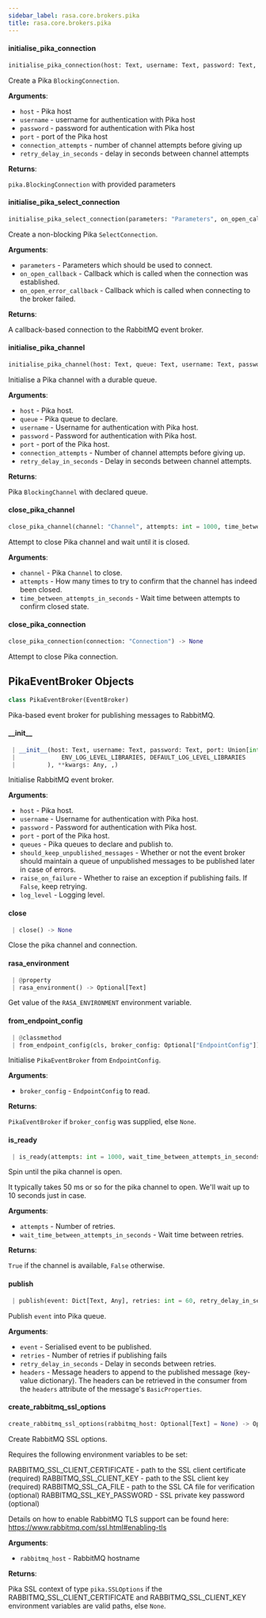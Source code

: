 ```yaml
---
sidebar_label: rasa.core.brokers.pika
title: rasa.core.brokers.pika
---
```


#### initialise\_pika\_connection

```python
initialise_pika_connection(host: Text, username: Text, password: Text, port: Union[Text, int] = 5672, connection_attempts: int = 20, retry_delay_in_seconds: float = 5) -> "BlockingConnection"
```

Create a Pika `BlockingConnection`.

**Arguments**:

- `host` - Pika host
- `username` - username for authentication with Pika host
- `password` - password for authentication with Pika host
- `port` - port of the Pika host
- `connection_attempts` - number of channel attempts before giving up
- `retry_delay_in_seconds` - delay in seconds between channel attempts
  

**Returns**:

  `pika.BlockingConnection` with provided parameters

#### initialise\_pika\_select\_connection

```python
initialise_pika_select_connection(parameters: "Parameters", on_open_callback: Callable[["SelectConnection"], None], on_open_error_callback: Callable[["SelectConnection", Text], None]) -> "SelectConnection"
```

Create a non-blocking Pika `SelectConnection`.

**Arguments**:

- `parameters` - Parameters which should be used to connect.
- `on_open_callback` - Callback which is called when the connection was established.
- `on_open_error_callback` - Callback which is called when connecting to the broker
  failed.
  

**Returns**:

  A callback-based connection to the RabbitMQ event broker.

#### initialise\_pika\_channel

```python
initialise_pika_channel(host: Text, queue: Text, username: Text, password: Text, port: Union[Text, int] = 5672, connection_attempts: int = 20, retry_delay_in_seconds: float = 5) -> "BlockingChannel"
```

Initialise a Pika channel with a durable queue.

**Arguments**:

- `host` - Pika host.
- `queue` - Pika queue to declare.
- `username` - Username for authentication with Pika host.
- `password` - Password for authentication with Pika host.
- `port` - port of the Pika host.
- `connection_attempts` - Number of channel attempts before giving up.
- `retry_delay_in_seconds` - Delay in seconds between channel attempts.
  

**Returns**:

  Pika `BlockingChannel` with declared queue.

#### close\_pika\_channel

```python
close_pika_channel(channel: "Channel", attempts: int = 1000, time_between_attempts_in_seconds: float = 0.001) -> None
```

Attempt to close Pika channel and wait until it is closed.

**Arguments**:

- `channel` - Pika `Channel` to close.
- `attempts` - How many times to try to confirm that the channel has indeed been
  closed.
- `time_between_attempts_in_seconds` - Wait time between attempts to confirm closed
  state.

#### close\_pika\_connection

```python
close_pika_connection(connection: "Connection") -> None
```

Attempt to close Pika connection.

## PikaEventBroker Objects

```python
class PikaEventBroker(EventBroker)
```

Pika-based event broker for publishing messages to RabbitMQ.

#### \_\_init\_\_

```python
 | __init__(host: Text, username: Text, password: Text, port: Union[int, Text] = 5672, queues: Union[List[Text], Tuple[Text], Text, None] = None, should_keep_unpublished_messages: bool = True, raise_on_failure: bool = False, log_level: Union[Text, int] = os.environ.get(
 |             ENV_LOG_LEVEL_LIBRARIES, DEFAULT_LOG_LEVEL_LIBRARIES
 |         ), **kwargs: Any, ,)
```

Initialise RabbitMQ event broker.

**Arguments**:

- `host` - Pika host.
- `username` - Username for authentication with Pika host.
- `password` - Password for authentication with Pika host.
- `port` - port of the Pika host.
- `queues` - Pika queues to declare and publish to.
- `should_keep_unpublished_messages` - Whether or not the event broker should
  maintain a queue of unpublished messages to be published later in
  case of errors.
- `raise_on_failure` - Whether to raise an exception if publishing fails. If
  `False`, keep retrying.
- `log_level` - Logging level.

#### close

```python
 | close() -> None
```

Close the pika channel and connection.

#### rasa\_environment

```python
 | @property
 | rasa_environment() -> Optional[Text]
```

Get value of the `RASA_ENVIRONMENT` environment variable.

#### from\_endpoint\_config

```python
 | @classmethod
 | from_endpoint_config(cls, broker_config: Optional["EndpointConfig"]) -> Optional["PikaEventBroker"]
```

Initialise `PikaEventBroker` from `EndpointConfig`.

**Arguments**:

- `broker_config` - `EndpointConfig` to read.
  

**Returns**:

  `PikaEventBroker` if `broker_config` was supplied, else `None`.

#### is\_ready

```python
 | is_ready(attempts: int = 1000, wait_time_between_attempts_in_seconds: float = 0.01) -> bool
```

Spin until the pika channel is open.

It typically takes 50 ms or so for the pika channel to open. We&#x27;ll wait up
to 10 seconds just in case.

**Arguments**:

- `attempts` - Number of retries.
- `wait_time_between_attempts_in_seconds` - Wait time between retries.
  

**Returns**:

  `True` if the channel is available, `False` otherwise.

#### publish

```python
 | publish(event: Dict[Text, Any], retries: int = 60, retry_delay_in_seconds: int = 5, headers: Optional[Dict[Text, Text]] = None) -> None
```

Publish `event` into Pika queue.

**Arguments**:

- `event` - Serialised event to be published.
- `retries` - Number of retries if publishing fails
- `retry_delay_in_seconds` - Delay in seconds between retries.
- `headers` - Message headers to append to the published message (key-value
  dictionary). The headers can be retrieved in the consumer from the
  `headers` attribute of the message&#x27;s `BasicProperties`.

#### create\_rabbitmq\_ssl\_options

```python
create_rabbitmq_ssl_options(rabbitmq_host: Optional[Text] = None) -> Optional["pika.SSLOptions"]
```

Create RabbitMQ SSL options.

Requires the following environment variables to be set:

RABBITMQ_SSL_CLIENT_CERTIFICATE - path to the SSL client certificate (required)
RABBITMQ_SSL_CLIENT_KEY - path to the SSL client key (required)
RABBITMQ_SSL_CA_FILE - path to the SSL CA file for verification (optional)
RABBITMQ_SSL_KEY_PASSWORD - SSL private key password (optional)

Details on how to enable RabbitMQ TLS support can be found here:
https://www.rabbitmq.com/ssl.html#enabling-tls

**Arguments**:

- `rabbitmq_host` - RabbitMQ hostname
  

**Returns**:

  Pika SSL context of type `pika.SSLOptions` if
  the RABBITMQ_SSL_CLIENT_CERTIFICATE and RABBITMQ_SSL_CLIENT_KEY
  environment variables are valid paths, else `None`.

